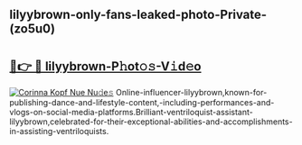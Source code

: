 ## lilyybrown-only-fans​-leaked-photo​-Private-(zo5u0)


# <h2><a href="https://mediaupload.pro?title=lilyybrown&ref=git">🔗👉 🔴 lilyybrown-P𝚑ot𝚘𝚜-V𝚒d𝚎o</a></h2>

[![Corinna Kopf Nue Nu𝚍e𝚜](https://i.imgur.com/0qMVB7G.gif)](https://mediaupload.pro?title=lilyybrown&ref=git)
Online-influencer-lilyybrown,known-for-publishing-dance-and-lifestyle-content,-including-performances-and-vlogs-on-social-media-platforms.Brilliant-ventriloquist-assistant-lilyybrown,celebrated-for-their-exceptional-abilities-and-accomplishments-in-assisting-ventriloquists.  